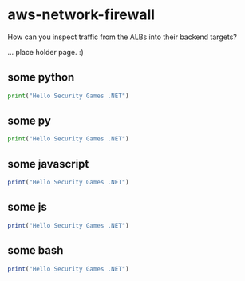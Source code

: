 # aws-network-firewall

How can you inspect traffic from the ALBs into their backend targets?

... place holder page. :)

## some python

```python
print("Hello Security Games .NET")
```


## some py

```py
print("Hello Security Games .NET")
```

## some javascript

```javascript
print("Hello Security Games .NET")
```


## some js

```js
print("Hello Security Games .NET")
```

## some bash

```js
print("Hello Security Games .NET")
```
